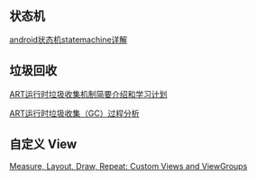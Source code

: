 ## 状态机

[android状态机statemachine详解](http://blog.csdn.net/maybe_windleave/article/details/9881991)



## 垃圾回收

[ART运行时垃圾收集机制简要介绍和学习计划](http://blog.csdn.net/luoshengyang/article/details/42072975)

[ART运行时垃圾收集（GC）过程分析](http://blog.csdn.net/luoshengyang/article/details/42555483)



## 自定义 View

[Measure, Layout, Draw, Repeat: Custom Views and ViewGroups](https://academy.realm.io/posts/360andev-huyen-tue-dao-measure-layout-draw-repeat-custom-views-and-viewgroups-android/)

